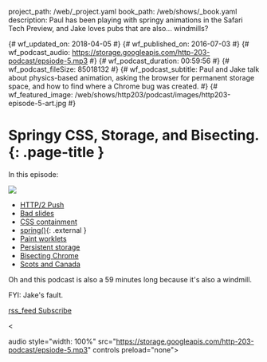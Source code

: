 project_path: /web/_project.yaml book_path: /web/shows/_book.yaml description: Paul has been playing with springy animations in the Safari Tech Preview, and Jake loves pubs that are also... windmills?

{# wf_updated_on: 2018-04-05 #} {# wf_published_on: 2016-07-03 #} {# wf_podcast_audio: https://storage.googleapis.com/http-203-podcast/epsiode-5.mp3 #} {# wf_podcast_duration: 00:59:56 #} {# wf_podcast_fileSize: 85018132 #} {# wf_podcast_subtitle: Paul and Jake talk about physics-based animation, asking the browser for permanent storage space, and how to find where a Chrome bug was created. #} {# wf_featured_image: /web/shows/http203/podcast/images/http203-episode-5-art.jpg #}

# Springy CSS, Storage, and Bisecting. {: .page-title }

In this episode:

<img src="/web/shows/http203/podcast/images/http203-episode-5-art.jpg" class="attempt-right" />

* [HTTP/2 Push](https://www.igvita.com/2013/06/12/innovating-with-http-2.0-server-push/)
* [Bad slides](https://twitter.com/TStrothjohann/status/744816462745862144)
* [CSS containment](https://drafts.csswg.org/css-containment/)
* [spring()](https://webkit.org/demos/spring/){: .external }
* [Paint worklets](https://twitter.com/DasSurma/status/747417421938470912)
* [Persistent storage](/web/updates/2016/06/persistent-storage)
* [Bisecting Chrome](https://www.chromium.org/developers/bisect-builds-py)
* [Scots and Canada](http://www.educationscotland.gov.uk/scotsandcanada/survivingthewild/winterincanada.asp)

Oh and this podcast is also a 59 minutes long because it's also a windmill.

FYI: Jake's fault.

<a href="http://feeds.feedburner.com/Http203Podcast">
  <span class="material-icons">rss_feed</span>
  Subscribe
</a>

<

audio style="width: 100%" src="https://storage.googleapis.com/http-203-podcast/epsiode-5.mp3" controls preload="none">